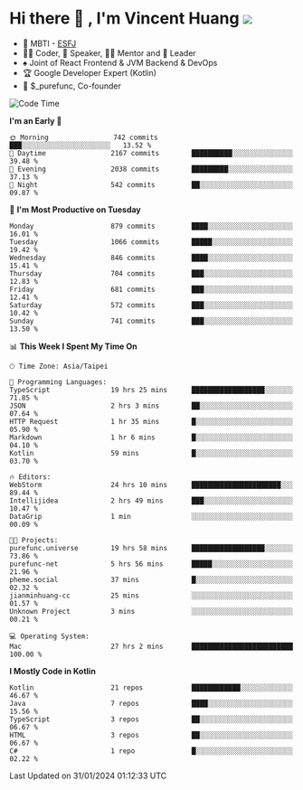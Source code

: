 # Hi there 👋 , I'm Vincent Huang ![](https://komarev.com/ghpvc/?username=Jian-Min-Huang)
- 👀 MBTI - [ESFJ](https://www.16personalities.com/esfj-personality)
- 👨‍💻 Coder, 🎤 Speaker, 👨‍🏫 Mentor and 🚀 Leader
- ♠️ Joint of React Frontend & JVM Backend & DevOps
- 🏆 Google Developer Expert (Kotlin)
- 💼 $_purefunc, Co-founder

<!--START_SECTION:waka-->
![Code Time](http://img.shields.io/badge/Code%20Time-3%2C336%20hrs%2028%20mins-blue)

**I'm an Early 🐤** 

```text
🌞 Morning                742 commits         ███░░░░░░░░░░░░░░░░░░░░░░   13.52 % 
🌆 Daytime                2167 commits        ██████████░░░░░░░░░░░░░░░   39.48 % 
🌃 Evening                2038 commits        █████████░░░░░░░░░░░░░░░░   37.13 % 
🌙 Night                  542 commits         ██░░░░░░░░░░░░░░░░░░░░░░░   09.87 % 
```
📅 **I'm Most Productive on Tuesday** 

```text
Monday                   879 commits         ████░░░░░░░░░░░░░░░░░░░░░   16.01 % 
Tuesday                  1066 commits        █████░░░░░░░░░░░░░░░░░░░░   19.42 % 
Wednesday                846 commits         ████░░░░░░░░░░░░░░░░░░░░░   15.41 % 
Thursday                 704 commits         ███░░░░░░░░░░░░░░░░░░░░░░   12.83 % 
Friday                   681 commits         ███░░░░░░░░░░░░░░░░░░░░░░   12.41 % 
Saturday                 572 commits         ███░░░░░░░░░░░░░░░░░░░░░░   10.42 % 
Sunday                   741 commits         ███░░░░░░░░░░░░░░░░░░░░░░   13.50 % 
```


📊 **This Week I Spent My Time On** 

```text
🕑︎ Time Zone: Asia/Taipei

💬 Programming Languages: 
TypeScript               19 hrs 25 mins      ██████████████████░░░░░░░   71.85 % 
JSON                     2 hrs 3 mins        ██░░░░░░░░░░░░░░░░░░░░░░░   07.64 % 
HTTP Request             1 hr 35 mins        █░░░░░░░░░░░░░░░░░░░░░░░░   05.90 % 
Markdown                 1 hr 6 mins         █░░░░░░░░░░░░░░░░░░░░░░░░   04.10 % 
Kotlin                   59 mins             █░░░░░░░░░░░░░░░░░░░░░░░░   03.70 % 

🔥 Editors: 
WebStorm                 24 hrs 10 mins      ██████████████████████░░░   89.44 % 
Intellijidea             2 hrs 49 mins       ███░░░░░░░░░░░░░░░░░░░░░░   10.47 % 
DataGrip                 1 min               ░░░░░░░░░░░░░░░░░░░░░░░░░   00.09 % 

🐱‍💻 Projects: 
purefunc.universe        19 hrs 58 mins      ██████████████████░░░░░░░   73.86 % 
purefunc-net             5 hrs 56 mins       █████░░░░░░░░░░░░░░░░░░░░   21.96 % 
pheme.social             37 mins             █░░░░░░░░░░░░░░░░░░░░░░░░   02.32 % 
jianminhuang-cc          25 mins             ░░░░░░░░░░░░░░░░░░░░░░░░░   01.57 % 
Unknown Project          3 mins              ░░░░░░░░░░░░░░░░░░░░░░░░░   00.21 % 

💻 Operating System: 
Mac                      27 hrs 2 mins       █████████████████████████   100.00 % 
```

**I Mostly Code in Kotlin** 

```text
Kotlin                   21 repos            ████████████░░░░░░░░░░░░░   46.67 % 
Java                     7 repos             ████░░░░░░░░░░░░░░░░░░░░░   15.56 % 
TypeScript               3 repos             ██░░░░░░░░░░░░░░░░░░░░░░░   06.67 % 
HTML                     3 repos             ██░░░░░░░░░░░░░░░░░░░░░░░   06.67 % 
C#                       1 repo              █░░░░░░░░░░░░░░░░░░░░░░░░   02.22 % 
```




 Last Updated on 31/01/2024 01:12:33 UTC
<!--END_SECTION:waka-->
